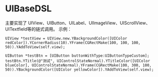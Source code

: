 # UIBaseDSL

主要实现了 UIView、UIButton、UILabel、UIImageView、UIScrollView、UITextfield等的链式调用。
示例：

```
UIView *testView = UIView.new.YBackgroundColor([UIColor redColor]).YCornerRadius(10).YFrame(CGRectMake(100, 100, 100, 50)).YAddToView(self.view);
    
UIButton *testBtn = [UIButton buttonWithType:UIButtonTypeCustom];
testBtn.YTitle(@"测试", UIControlStateNormal).YTitleColor([UIColor blueColor], UIControlStateNormal).YFrame(CGRectMake(100, 300, 100, 50)).YBackgroundColor([UIColor yellowColor]).YAddToView(self.view);
    
```
